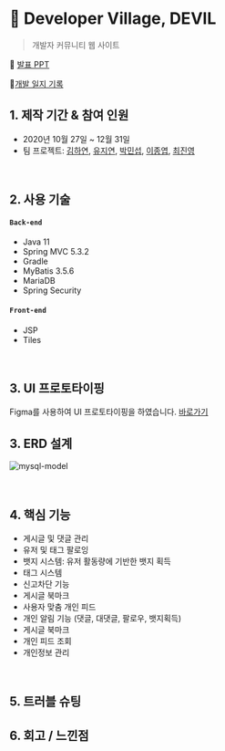 # :pushpin: Developer Village, DEVIL
>개발자 커뮤니티 웹 사이트

:pushpin: [발표 PPT](https://docs.google.com/presentation/d/1YRAt4UJY--kdYYx2JAo1ukq3rW8kx6nlbPc2kJ8exfU/edit#slide=id.ga6864e8c28_3_0)

:pushpin:[개발 일지 기록](https://www.notion.so/48d1b112fcd04129ab601c0692ef93cb)
</br>

## 1. 제작 기간 & 참여 인원
- 2020년 10월 27일 ~ 12월 31일
- 팀 프로젝트: [김하연](https://github.com/hayeon17kim), [유지연](https://github.com/jiyounyou), [박민섭](https://github.com/parkminseob), [이종엽](https://github.com/leejyeop), [최진영](https://github.com/cchoijjinyoung)

</br>

## 2. 사용 기술
#### `Back-end`
  - Java 11
  - Spring MVC 5.3.2
  - Gradle
  - MyBatis 3.5.6
  - MariaDB 
  - Spring Security
#### `Front-end`
  - JSP
  - Tiles

</br>

## 3. UI 프로토타이핑
Figma를 사용하여 UI 프로토타이핑을 하였습니다. [바로가기](https://www.figma.com/file/Irabu6J2iBDQ4kZk0Ze0UB/Devil-UI-Prototype?node-id=113%3A2)

## 3. ERD 설계
![mysql-model](https://user-images.githubusercontent.com/50407047/105466251-4cbb4f00-5cd7-11eb-9075-35ad804753f5.png)

</br>

## 4. 핵심 기능

- 게시글 및 댓글 관리
- 유저  및 태그 팔로잉
- 뱃지 시스템: 유저 활동량에 기반한 뱃지 획득
- 태그 시스템
- 신고차단 기능
- 게시글 북마크
- 사용자 맞춤 개인 피드
- 개인 알림 기능 (댓글, 대댓글, 팔로우, 뱃지획득)
- 게시글 북마크
- 개인 피드 조회
- 개인정보 관리

</br>

## 5. 트러블 슈팅

## 6. 회고 / 느낀점
